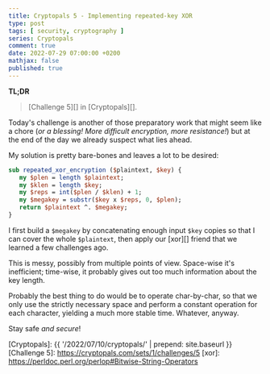 ```yaml
---
title: Cryptopals 5 - Implementing repeated-key XOR
type: post
tags: [ security, cryptography ]
series: Cryptopals
comment: true
date: 2022-07-29 07:00:00 +0200
mathjax: false
published: true
---
```


**TL;DR**

> [Challenge 5][] in [Cryptopals][].

Today's challenge is another of those preparatory work that might seem
like a chore (*or a blessing! More difficult encryption, more
resistance!*) but at the end of the day we already suspect what lies
ahead.

My solution is pretty bare-bones and leaves a lot to be desired:

```perl
sub repeated_xor_encryption ($plaintext, $key) {
   my $plen = length $plaintext;
   my $klen = length $key;
   my $reps = int($plen / $klen) + 1;
   my $megakey = substr($key x $reps, 0, $plen);
   return $plaintext ^. $megakey;
}
```

I first build a `$megakey` by concatenating enough input `$key` copies
so that I can cover the whole `$plaintext`, then apply our [xor][]
friend that we learned a few challenges ago.

This is messy, possibly from multiple points of view. Space-wise it's
inefficient; time-wise, it probably gives out too much information about
the key length.

Probably the best thing to do would be to operate char-by-char, so that
we only use the strictly necessary space and perform a constant
operation for each character, yielding a much more stable time.
Whatever, anyway.

Stay safe *and secure*!

[Perl]: https://www.perl.org/
[Cryptopals]: {{ '/2022/07/10/cryptopals/' | prepend: site.baseurl }}
[Challenge 5]: https://cryptopals.com/sets/1/challenges/5
[xor]: https://perldoc.perl.org/perlop#Bitwise-String-Operators
